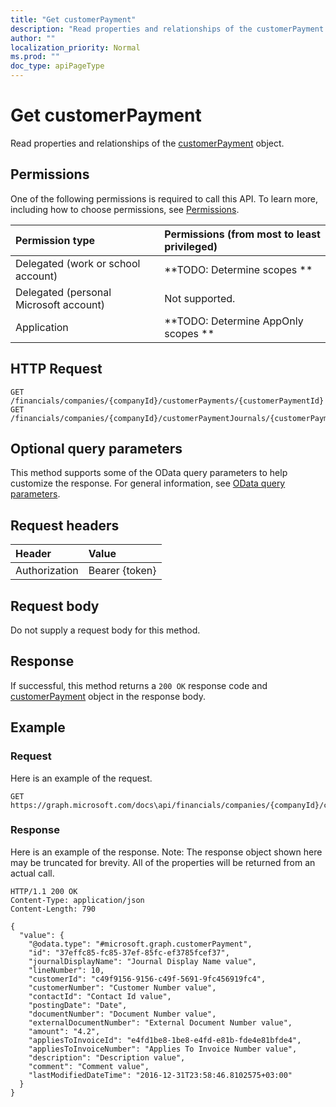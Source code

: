 ```yaml
---
title: "Get customerPayment"
description: "Read properties and relationships of the customerPayment object."
author: ""
localization_priority: Normal
ms.prod: ""
doc_type: apiPageType
---
```


# Get customerPayment

Read properties and relationships of the [customerPayment](../resources/customerpayment.md) object.

## Permissions
One of the following permissions is required to call this API. To learn more, including how to choose permissions, see [Permissions](/concepts/permissions-reference.md).

|Permission type|Permissions (from most to least privileged)|
|:---|:---|
|Delegated (work or school account)|**TODO: Determine scopes **|
|Delegated (personal Microsoft account)|Not supported.|
|Application|**TODO: Determine AppOnly scopes **|

## HTTP Request
<!-- {
  "blockType": "ignored"
}
-->
``` http
GET /financials/companies/{companyId}/customerPayments/{customerPaymentId}
GET /financials/companies/{companyId}/customerPaymentJournals/{customerPaymentJournalId}/customerPayments/{customerPaymentId}
```

## Optional query parameters
This method supports some of the OData query parameters to help customize the response. For general information, see [OData query parameters](/graph/query-parameters).

## Request headers
|Header|Value|
|:---|:---|
|Authorization|Bearer {token}|

## Request body
Do not supply a request body for this method.

## Response
If successful, this method returns a `200 OK` response code and [customerPayment](../resources/customerpayment.md) object in the response body.

## Example

### Request
Here is an example of the request.
<!-- {
  "blockType": "request",
  "name": "get_customerpayment"
}
-->
``` http
GET https://graph.microsoft.com/docs\api/financials/companies/{companyId}/customerPayments/{customerPaymentId}
```

### Response
Here is an example of the response. Note: The response object shown here may be truncated for brevity. All of the properties will be returned from an actual call.
<!-- {
  "blockType": "response",
  "truncated": true,
  "@odata.type": "microsoft.graph.customerPayment"
}
-->
``` http
HTTP/1.1 200 OK
Content-Type: application/json
Content-Length: 790

{
  "value": {
    "@odata.type": "#microsoft.graph.customerPayment",
    "id": "37effc85-fc85-37ef-85fc-ef3785fcef37",
    "journalDisplayName": "Journal Display Name value",
    "lineNumber": 10,
    "customerId": "c49f9156-9156-c49f-5691-9fc456919fc4",
    "customerNumber": "Customer Number value",
    "contactId": "Contact Id value",
    "postingDate": "Date",
    "documentNumber": "Document Number value",
    "externalDocumentNumber": "External Document Number value",
    "amount": "4.2",
    "appliesToInvoiceId": "e4fd1be8-1be8-e4fd-e81b-fde4e81bfde4",
    "appliesToInvoiceNumber": "Applies To Invoice Number value",
    "description": "Description value",
    "comment": "Comment value",
    "lastModifiedDateTime": "2016-12-31T23:58:46.8102575+03:00"
  }
}
```

